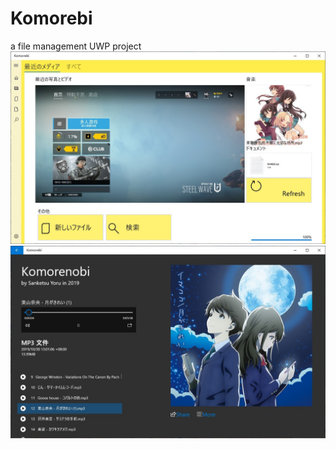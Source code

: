 # Komorebi
a  file management UWP project
![IMAGE](https://github.com/SanketsuYoru/Komorebi/blob/master/pics/main.jpg)
![IMAGE](https://github.com/SanketsuYoru/Komorebi/blob/master/pics/music.jpg)
